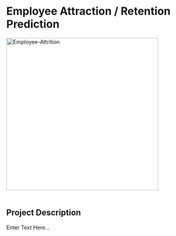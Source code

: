 # Employee Attraction / Retention Prediction
<img src="https://github.com/user-attachments/assets/dd9b5455-50ac-4186-b23a-5d60b935479e" alt="Employee-Attrition" width="400" />



<br>
<br>

## Project Description
Enter Text Here...

<br>
<br>
